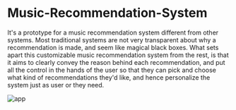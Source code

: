 # Music-Recommendation-System 
It's a prototype for a music recommendation system different from other systems. Most traditional systems are not very transparent about why a recommendation is made, and seem like magical black boxes. What sets apart this customizable music recommendation system from the rest, is that it aims to clearly convey the reason behind each recommendation, and put all the control in the hands of the user so that they can pick and choose what kind of recommendations they'd like, and hence personalize the system just as user or they need.

![app](https://github.com/Aditya020224/Music-Recommendation-System/assets/96903392/f52c981e-96f3-43a7-ac67-ad85def73f8c)
